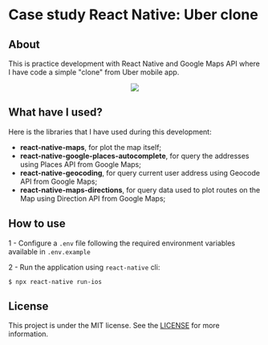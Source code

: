 # Case study React Native: Uber clone
## About

This is practice development with React Native and Google Maps API where I have code a simple "clone" from Uber mobile app.

<p align="center">
  <img src="./docs/demo.gif" />
</p>


## What have I used?

Here is the libraries that I have used during this development:

* **react-native-maps**, for plot the map itself;
* **react-native-google-places-autocomplete**, for query the addresses using Places API from Google Maps;
* **react-native-geocoding**, for query current user address using Geocode API from Google Maps;
* **react-native-maps-directions**, for query data used to plot routes on the Map using Direction API from Google Maps;

## How to use

1 - Configure a ```.env``` file following the required environment variables available in ```.env.example```

2 - Run the application using ```react-native``` cli:

```
$ npx react-native run-ios
```

## License

This project is under the MIT license. See the [LICENSE](./LICENSE) for more information.